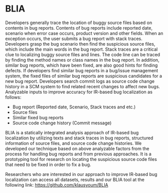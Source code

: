 BLIA
====

Developers generally trace the location of buggy source files based on contents in bug reports. Contents of bug reports include reported date, scenario when error case occurs, product version and other fields. When an exception occurs, the user submits a bug report with stack traces. Developers grasp the bug scenario then find the suspicious source files, which include the main words in the bug report. Stack traces are a critical clue to localizing buggy source files and lines. The code line can be traced by finding the method names or class names in the bug report. In addition, similar bug reports, which have been fixed, are also good hints for finding defects. If developers find similar bug reports in a bug/issue management system, the fixed files of similar bug reports are suspicious candidates for a new bug report. Developers search commit logs as source code change history in a SCM system to find related recent changes to affect new bugs. Analyzable inputs to improve accuracy for IR-based bug localization as follows:
* Bug report (Reported date, Scenario, Stack traces and etc.)
* Source files
* Similar fixed bug reports
* Source code change history (Commit message)

BLIA is a statically integrated analysis approach of IR-based bug localization by utilizing texts and stack traces in bug reports, structured information of source files, and source code change histories. We developed our technique based on above analyzable factors from the process for handling bug reports and from previous approaches. It is a prototyping tool for research on locating the suspicious source code files that need to be fixed in order to fix a bug.

Researchers who are interested in our approach to improve IR-based bug localization can access all datasets, results and our BLIA tool at the following link:
https://github.com/klausyoum/BLIA